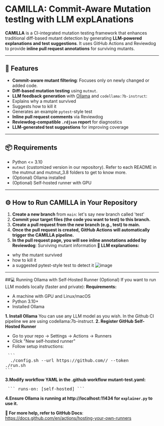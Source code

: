# CAMILLA: Commit-Aware Mutation testIng with LLM expLAnations

**CAMILLA** is a CI-integrated mutation testing framework that enhances traditional diff-based mutant detection by generating **LLM-powered explanations and test suggestions**. It uses GitHub Actions and Reviewdog to provide **inline pull request annotations** for surviving mutants.

---

## 🚀 Features

-  **Commit-aware mutant filtering**: Focuses only on newly changed or added code.
-  **Diff-based mutation testing** using `mutmut`.
-  **LLM feedback generation** with [Ollama](https://ollama.com/) and `codellama:7b-instruct`:
  - Explains why a mutant survived
  - Suggests how to kill it
  - Generates an example `pytest`-style test
-  **Inline pull request comments** via Reviewdog
-  **Reviewdog-compatible `.rdjson` report** for diagnostics
-  **LLM-generated test suggestions** for improving coverage
  
---

## 📦 Requirements

- Python <= 3.10
- `mutmut` (customized version in our repository). Refer to each README in the mutmut and mutmut_3.8 folders to get to know more.
- (Optional) Ollama installed
- (Optional) Self-hosted runner with GPU

---

## ⚙️ How to Run CAMILLA in Your Repository

1. **Create a new branch** from `main`: let's say new branch called 'test'
2. **Commit your target files (the code you want to test) to this branch.**
3. **Create a pull request from the new branch (e.g., test) to main.**
4. **Once the pull request is created, GitHub Actions will automatically trigger the CAMILLA pipeline.**
5. **In the pull request page, you will see inline annotations added by Reviewdog**:
Surviving mutant information
**🤖 LLM explanations:**
- why the mutant survived
- how to kill it
- a suggested pytest-style test to detect it
![image](https://github.com/user-attachments/assets/c0807e05-a7c1-4610-b141-924c034c9485)

---
##💻 Running Ollama with Self-Hosted Runner (Optional)
If you want to run LLM models locally (faster and private):
**Requirements:**
- A machine with GPU and Linux/macOS
- Python 3.10+
- Installed Ollama

**1. Install Ollama**
   You can use any LLM model as you wish. In the Github CI pipeline we are using codellama:7b-instruct.
**2. Register GitHub Self-Hosted Runner**
- Go to your repo → Settings → Actions → Runners
- Click "New self-hosted runner"
- Follow setup instructions:
 <pre lang="markdown"> ```
  ./config.sh --url https://github.com/<user>/<repo> --token <token>
./run.sh
``` </pre>

**3.Modify workflow YAML in the .github workflow mutant-test.yaml:**
  <pre lang="markdown"> ``` runs-on: [self-hosted] ``` </pre>

**4.Ensure Ollama is running at http://localhost:11434 for `explainer.py` to use it.**
  
  **📖 For more help, refer to GitHub Docs**:
https://docs.github.com/en/actions/hosting-your-own-runners

